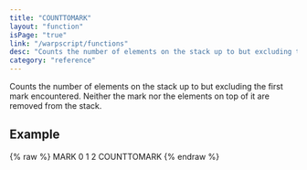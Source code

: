 ```yaml
---
title: "COUNTTOMARK"
layout: "function"
isPage: "true"
link: "/warpscript/functions"
desc: "Counts the number of elements on the stack up to but excluding the first mark encountered."
category: "reference"
---
```

 
Counts the number of elements on the stack up to but excluding the first mark encountered. Neither the mark nor the elements on top of it are removed from the stack.

## Example ##

{% raw %}
<warp10-warpscript-widget backend="{{backend}}"  exec-endpoint="{{execEndpoint}}">MARK
0
1
2
COUNTTOMARK
</warp10-warpscript-widget>
{% endraw %}    
